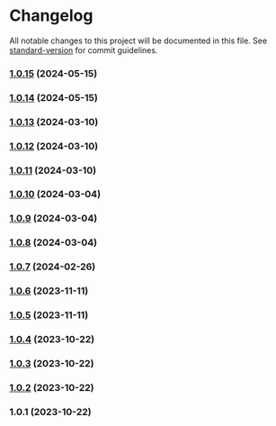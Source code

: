 # Changelog

All notable changes to this project will be documented in this file. See [standard-version](https://github.com/conventional-changelog/standard-version) for commit guidelines.

### [1.0.15](https://github.com/ChaseDDevelopment/ChaseDDevelopment.github.io/compare/v1.0.14...v1.0.15) (2024-05-15)

### [1.0.14](https://github.com/ChaseDDevelopment/ChaseDDevelopment.github.io/compare/v1.0.13...v1.0.14) (2024-05-15)

### [1.0.13](https://github.com/ChaseDDevelopment/ChaseDDevelopment.github.io/compare/v1.0.12...v1.0.13) (2024-03-10)

### [1.0.12](https://github.com/ChaseDDevelopment/ChaseDDevelopment.github.io/compare/v1.0.11...v1.0.12) (2024-03-10)

### [1.0.11](https://github.com/ChaseDDevelopment/ChaseDDevelopment.github.io/compare/v1.0.10...v1.0.11) (2024-03-10)

### [1.0.10](https://github.com/ChaseDDevelopment/ChaseDDevelopment.github.io/compare/v1.0.9...v1.0.10) (2024-03-04)

### [1.0.9](https://github.com/ChaseDDevelopment/ChaseDDevelopment.github.io/compare/v1.0.8...v1.0.9) (2024-03-04)

### [1.0.8](https://github.com/ChaseDDevelopment/ChaseDDevelopment.github.io/compare/v1.0.7...v1.0.8) (2024-03-04)

### [1.0.7](https://github.com/ChaseDDevelopment/ChaseDDevelopment.github.io/compare/v1.0.6...v1.0.7) (2024-02-26)

### [1.0.6](https://github.com/ChaseDDevelopment/ChaseDDevelopment.github.io/compare/v1.0.5...v1.0.6) (2023-11-11)

### [1.0.5](https://github.com/ChaseDDevelopment/ChaseDDevelopment.github.io/compare/v1.0.4...v1.0.5) (2023-11-11)

### [1.0.4](https://github.com/ChaseDDevelopment/ChaseDDevelopment.github.io/compare/v1.0.3...v1.0.4) (2023-10-22)

### [1.0.3](https://github.com/ChaseDDevelopment/ChaseDDevelopment.github.io/compare/v1.0.2...v1.0.3) (2023-10-22)

### [1.0.2](https://github.com/ChaseDDevelopment/ChaseDDevelopment.github.io/compare/v1.0.1...v1.0.2) (2023-10-22)

### 1.0.1 (2023-10-22)
